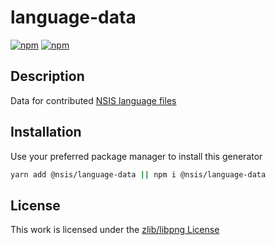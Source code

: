 # language-data

[![npm](https://img.shields.io/npm/l/@nsis/language-data.svg?style=flat-square)](https://www.npmjs.org/package/@nsis/language-data)
[![npm](https://img.shields.io/npm/v/@nsis/language-data.svg?style=flat-square)](https://www.npmjs.org/package/@nsis/language-data)

## Description

Data for contributed [NSIS language files](https://github.com/kichik/nsis/tree/master/Contrib/Language%20files)

## Installation

 Use your preferred package manager to install this generator

```sh
yarn add @nsis/language-data || npm i @nsis/language-data
```

## License

This work is licensed under the [zlib/libpng License](https://opensource.org/licenses/Zlib)
